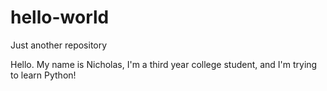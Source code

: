 # hello-world
Just another repository

Hello. My name is Nicholas, I'm a third year college student, and I'm trying to learn Python!
